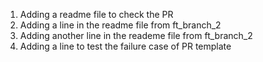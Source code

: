 1. Adding a readme file to check the PR
2. Adding a line in the readme file from ft_branch_2 
3. Adding another line in the reademe file from ft_branch_2
4. Adding a line to test the failure case of PR template
